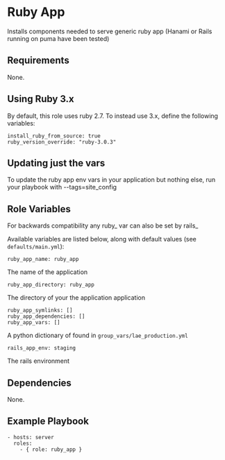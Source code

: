 # Ruby App

Installs components needed to serve generic ruby app (Hanami or Rails running on puma have been tested)

## Requirements

None.

## Using Ruby 3.x

By default, this role uses ruby 2.7. To instead use 3.x, define the following variables:

```
install_ruby_from_source: true
ruby_version_override: "ruby-3.0.3"
```

## Updating just the vars

To update the ruby app env vars in your application but nothing else, run your
playbook with --tags=site_config

## Role Variables
For backwards compatibility any ruby_ var can also be set by rails_

Available variables are listed below, along with default values (see `defaults/main.yml`):

    ruby_app_name: ruby_app

The name of the application

    ruby_app_directory: ruby_app

The directory of your the application application

    ruby_app_symlinks: []
    ruby_app_dependencies: []
    ruby_app_vars: []

A python dictionary of found in `group_vars/lae_production.yml`

    rails_app_env: staging

The rails environment

## Dependencies

None.

## Example Playbook

    - hosts: server
      roles:
        - { role: ruby_app }
